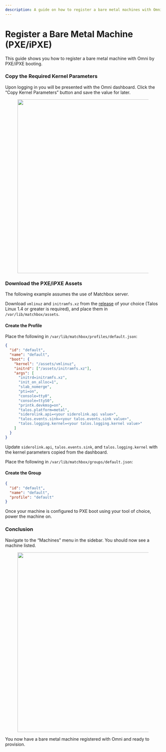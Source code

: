 ```yaml
---
description: A guide on how to register a bare metal machines with Omni using PXE/iPXE.
---
```


# Register a Bare Metal Machine (PXE/iPXE)

This guide shows you how to register a bare metal machine with Omni by PXE/iPXE booting.

### Copy the Required Kernel Parameters <a href="#copy-the-required-kernel-parameters" id="copy-the-required-kernel-parameters"></a>

Upon logging in you will be presented with the Omni dashboard. Click the “Copy Kernel Parameters” button and save the value for later.

<figure><img src="https://omni.siderolabs.com/docs/how-to-guides/registering-machines/how-to-register-a-bare-metal-machine-pxe/register-a-bare-metal-machine-pxe-1_hu0be398a1d6bb39386fc95dcd73c16f2d_294360_900x0_resize_catmullrom_3.png" alt="" height="563" width="900"><figcaption></figcaption></figure>

### Download the PXE/iPXE Assets <a href="#download-the-pxeipxe-assets" id="download-the-pxeipxe-assets"></a>

The following example assumes the use of Matchbox server.

Download `vmlinuz` and `initramfs.xz` from the [release](https://github.com/siderolabs/talos/releases) of your choice (Talos Linux 1.4 or greater is required), and place them in `/var/lib/matchbox/assets`.

#### Create the Profile <a href="#create-the-profile" id="create-the-profile"></a>

Place the following in `/var/lib/matchbox/profiles/default.json`:

```json
{
  "id": "default",
  "name": "default",
  "boot": {
    "kernel": "/assets/vmlinuz",
    "initrd": ["/assets/initramfs.xz"],
    "args": [
      "initrd=initramfs.xz",
      "init_on_alloc=1",
      "slab_nomerge",
      "pti=on",
      "console=tty0",
      "console=ttyS0",
      "printk.devkmsg=on",
      "talos.platform=metal",
      "siderolink.api=<your siderolink.api value>",
      "talos.events.sink=<your talos.events.sink value>",
      "talos.logging.kernel=<your talos.logging.kernel value>"
    ]
  }
}
```

Update `siderolink.api`, `talos.events.sink`, and `talos.logging.kernel` with the kernel parameters copied from the dashboard.

Place the following in `/var/lib/matchbox/groups/default.json`:

#### Create the Group <a href="#create-the-group" id="create-the-group"></a>

```json
{
  "id": "default",
  "name": "default",
  "profile": "default"
}
```

Once your machine is configured to PXE boot using your tool of choice, power the machine on.

### Conclusion <a href="#conclusion" id="conclusion"></a>

Navigate to the “Machines” menu in the sidebar. You should now see a machine listed.

<figure><img src="https://omni.siderolabs.com/docs/how-to-guides/registering-machines/how-to-register-a-bare-metal-machine-pxe/register-a-bare-metal-machine-pxe-2_hub2723a3bce83670dc2756e84b1b5c70c_291403_900x0_resize_catmullrom_3.png" alt="" height="582" width="900"><figcaption></figcaption></figure>

You now have a bare metal machine registered with Omni and ready to provision.
